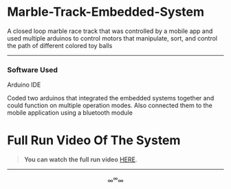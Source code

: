 # Marble-Track-Embedded-System

A closed loop marble race track that was controlled by a mobile app and used multiple arduinos to control motors that manipulate, sort, and control the path of different colored toy balls


------------


### Software Used

 Arduino IDE
 
Coded two arduinos that integrated the embedded systems together and could function on multiple operation modes. Also connected them to the mobile application using a bluetooth module



# Full Run Video Of The System

> **You can watch the full run video** [HERE](https://drive.google.com/file/d/11tCpQyxo-9oLgXuE9F1YCIPS8HxX2rRQ/view).

------------
$$
  \infty^\infty\infty  
$$
